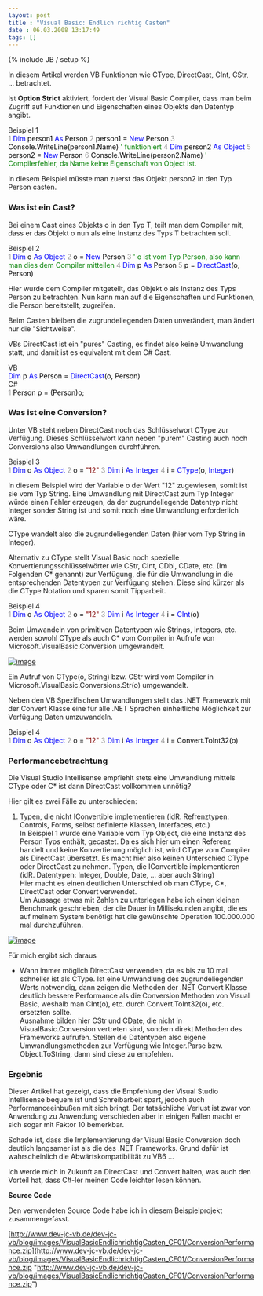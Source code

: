 ```yaml
---
layout: post
title : "Visual Basic: Endlich richtig Casten"
date : 06.03.2008 13:17:49
tags: []
---
```

{% include JB / setup %}

In diesem Artikel werden VB Funktionen wie CType, DirectCast, CInt, CStr, ... betrachtet.

Ist **Option Strict** aktiviert, fordert der Visual Basic Compiler, dass man beim Zugriff auf Funktionen und Eigenschaften eines Objekts den Datentyp angibt.
 <div style="padding-right: 0px; padding-left: 0px; float: none; padding-bottom: 0px; margin: 0px; padding-top: 0px; display: inline" id="scid:F2210F5F-69EB-4d4c-AFF7-B8A050E9CC72:9894d533-7962-408d-b956-59d34da6e3d0" class="wlWriterSmartContent">Beispiel 1

<div><span style="color: #999999;">1</span> <span style="color: #0000FF;">Dim</span><span style="color: #000000;"> person1 </span><span style="color: #0000FF;">As</span><span style="color: #000000;"> Person 
    </span><span style="color: #999999;">2</span> <span style="color: #000000;">person1 </span><span style="color: #000000;">=</span><span style="color: #000000;"> </span><span style="color: #0000FF;">New</span><span style="color: #000000;"> Person
    </span><span style="color: #999999;">3</span> <span style="color: #000000;">Console.WriteLine(person1.Name) </span><span style="color: #008000;">'</span><span style="color: #008000;"> funktioniert </span><span style="color: #008000;">
    </span><span style="color: #999999;">4</span> <span style="color: #008000;"></span><span style="color: #0000FF;">Dim</span><span style="color: #000000;"> person2 </span><span style="color: #0000FF;">As</span><span style="color: #000000;"> </span><span style="color: #0000FF;">Object</span><span style="color: #000000;"> 
    </span><span style="color: #999999;">5</span> <span style="color: #000000;">person2 </span><span style="color: #000000;">=</span><span style="color: #000000;"> </span><span style="color: #0000FF;">New</span><span style="color: #000000;"> Person
    </span><span style="color: #999999;">6</span> <span style="color: #000000;">Console.WriteLine(person2.Name) </span><span style="color: #008000;">'</span><span style="color: #008000;"> Compilerfehler, da Name keine Eigenschaft von Object ist.</span></div>
</div>

In diesem Beispiel müsste man zuerst das Objekt person2 in den Typ Person casten.

### Was ist ein Cast?

Bei einem Cast eines Objekts o in den Typ T, teilt man dem Compiler mit, dass er das Objekt o nun als eine Instanz des Typs T betrachten soll.

<div style="padding-right: 0px; padding-left: 0px; float: none; padding-bottom: 0px; margin: 0px; padding-top: 0px; display: inline" id="scid:F2210F5F-69EB-4d4c-AFF7-B8A050E9CC72:bb322baa-da84-44a7-a677-b2a2b2304a0c" class="wlWriterSmartContent">Beispiel 2

<div><span style="color: #999999;">1</span> <span style="color: #0000FF;">Dim</span><span style="color: #000000;"> o </span><span style="color: #0000FF;">As</span><span style="color: #000000;"> </span><span style="color: #0000FF;">Object</span><span style="color: #000000;"> 
    </span><span style="color: #999999;">2</span> <span style="color: #000000;">o </span><span style="color: #000000;">=</span><span style="color: #000000;"> </span><span style="color: #0000FF;">New</span><span style="color: #000000;"> Person 
    </span><span style="color: #999999;">3</span> <span style="color: #000000;"></span><span style="color: #008000;">'</span><span style="color: #008000;"> o ist vom Typ Person, also kann man dies dem Compiler mitteilen </span><span style="color: #008000;">
    </span><span style="color: #999999;">4</span> <span style="color: #008000;"></span><span style="color: #0000FF;">Dim</span><span style="color: #000000;"> p </span><span style="color: #0000FF;">As</span><span style="color: #000000;"> Person 
    </span><span style="color: #999999;">5</span> <span style="color: #000000;">p </span><span style="color: #000000;">=</span><span style="color: #000000;"> </span><span style="color: #0000FF;">DirectCast</span><span style="color: #000000;">(o, Person)</span></div>
</div>

Hier wurde dem Compiler mitgeteilt, das Objekt o als Instanz des Typs Person zu betrachten. Nun kann man auf die Eigenschaften und Funktionen, die Person bereitstellt, zugreifen. 

Beim Casten bleiben die zugrundeliegenden Daten unverändert, man ändert nur die "Sichtweise". 

VBs DirectCast ist ein "pures" Casting, es findet also keine Umwandlung statt, und damit ist es equivalent mit dem C# Cast. 

<div style="padding-right: 0px; padding-left: 0px; float: none; padding-bottom: 0px; margin: 0px; padding-top: 0px; display: inline" id="scid:F2210F5F-69EB-4d4c-AFF7-B8A050E9CC72:d1867096-0785-41e7-8bee-e9ea832363ab" class="wlWriterSmartContent">VB

<div><span style="color: #0000FF;">Dim</span><span style="color: #000000;"> p </span><span style="color: #0000FF;">As</span><span style="color: #000000;"> Person </span><span style="color: #000000;">=</span><span style="color: #000000;"> </span><span style="color: #0000FF;">DirectCast</span><span style="color: #000000;">(o, Person)</span></div>
</div>
<div style="padding-right: 0px; padding-left: 0px; float: none; padding-bottom: 0px; margin: 0px; padding-top: 0px; display: inline" id="scid:F2210F5F-69EB-4d4c-AFF7-B8A050E9CC72:e5813cdc-c50f-4981-8de3-a3e86e2d73d9" class="wlWriterSmartContent">C#

<div><span style="color: #999999;">1</span> <span style="color: #000000;">Person p </span><span style="color: #000000;">=</span><span style="color: #000000;"> (Person)o;</span></div>
</div>

### Was ist eine Conversion?

Unter VB steht neben DirectCast noch das Schlüsselwort CType zur Verfügung. Dieses Schlüsselwort kann neben "purem" Casting auch noch Conversions also Umwandlungen durchführen.

<div style="padding-right: 0px; padding-left: 0px; float: none; padding-bottom: 0px; margin: 0px; padding-top: 0px; display: inline" id="scid:F2210F5F-69EB-4d4c-AFF7-B8A050E9CC72:91f546a4-5aad-49cb-bfed-959619e74864" class="wlWriterSmartContent">Beispiel 3

<div><span style="color: #999999;">1</span> <span style="color: #0000FF;">Dim</span><span style="color: #000000;"> o </span><span style="color: #0000FF;">As</span><span style="color: #000000;"> </span><span style="color: #0000FF;">Object</span><span style="color: #000000;"> 
    </span><span style="color: #999999;">2</span> <span style="color: #000000;">o </span><span style="color: #000000;">=</span><span style="color: #000000;"> </span><span style="color: #800000;">"</span><span style="color: #800000;">12</span><span style="color: #800000;">"</span><span style="color: #000000;"> 
    </span><span style="color: #999999;">3</span> <span style="color: #000000;"></span><span style="color: #0000FF;">Dim</span><span style="color: #000000;"> i </span><span style="color: #0000FF;">As</span><span style="color: #000000;"> </span><span style="color: #0000FF;">Integer</span><span style="color: #000000;"> 
    </span><span style="color: #999999;">4</span> <span style="color: #000000;">i </span><span style="color: #000000;">=</span><span style="color: #000000;"> </span><span style="color: #0000FF;">CType</span><span style="color: #000000;">(o, </span><span style="color: #0000FF;">Integer</span><span style="color: #000000;">)</span></div>
</div>

In diesem Beispiel wird der Variable o der Wert "12" zugewiesen, somit ist sie vom Typ String. Eine Umwandlung mit DirectCast zum Typ Integer würde einen Fehler erzeugen, da der zugrundeliegende Datentyp nicht Integer sonder String ist und somit noch eine Umwandlung erforderlich wäre. 

CType wandelt also die zugrundeliegenden Daten (hier vom Typ String in Integer). 

Alternativ zu CType stellt Visual Basic noch spezielle Konvertierungsschlüsselwörter wie CStr, CInt, CDbl, CDate, etc. (Im Folgenden C* genannt) zur Verfügung, die für die Umwandlung in die entsprechenden Datentypen zur Verfügung stehen. Diese sind kürzer als die CType Notation und sparen somit Tipparbeit. 

<div style="padding-right: 0px; padding-left: 0px; float: none; padding-bottom: 0px; margin: 0px; padding-top: 0px; display: inline" id="scid:F2210F5F-69EB-4d4c-AFF7-B8A050E9CC72:3fafc08b-3e1b-4f02-a93f-c38d49610454" class="wlWriterSmartContent">Beispiel 4

<div><span style="color: #999999;">1</span> <span style="color: #0000FF;">Dim</span><span style="color: #000000;"> o </span><span style="color: #0000FF;">As</span><span style="color: #000000;"> </span><span style="color: #0000FF;">Object</span><span style="color: #000000;"> 
    </span><span style="color: #999999;">2</span> <span style="color: #000000;">o </span><span style="color: #000000;">=</span><span style="color: #000000;"> </span><span style="color: #800000;">"</span><span style="color: #800000;">12</span><span style="color: #800000;">"</span><span style="color: #000000;"> 
    </span><span style="color: #999999;">3</span> <span style="color: #000000;"></span><span style="color: #0000FF;">Dim</span><span style="color: #000000;"> i </span><span style="color: #0000FF;">As</span><span style="color: #000000;"> </span><span style="color: #0000FF;">Integer</span><span style="color: #000000;"> 
    </span><span style="color: #999999;">4</span> <span style="color: #000000;">i </span><span style="color: #000000;">=</span><span style="color: #000000;"> </span><span style="color: #0000FF;">CInt</span><span style="color: #000000;">(o)</span></div>
</div>

Beim Umwandeln von primitiven Datentypen wie Strings, Integers, etc. werden sowohl CType als auch C* vom Compiler in Aufrufe von Microsoft.VisualBasic.Conversion umgewandelt.

[![image](http://www.dev-jc-vb.de/dev-jc-vb/blog/images/VisualBasicEndlichrichtigCasten_CF01/image_thumb.png)](http://www.dev-jc-vb.de/dev-jc-vb/blog/images/VisualBasicEndlichrichtigCasten_CF01/image.png) 

Ein Aufruf von CType(o, String) bzw. CStr wird vom Compiler in Microsoft.VisualBasic.Conversions.Str(o) umgewandelt.

Neben den VB Spezifischen Umwandlungen stellt das .NET Framework mit der Convert Klasse eine für alle .NET Sprachen einheitliche Möglichkeit zur Verfügung Daten umzuwandeln.

<div style="padding-right: 0px; padding-left: 0px; float: none; padding-bottom: 0px; margin: 0px; padding-top: 0px; display: inline" id="scid:F2210F5F-69EB-4d4c-AFF7-B8A050E9CC72:256a09f4-48f8-437a-b477-424c811d6b68" class="wlWriterSmartContent">Beispiel 4

<div><span style="color: #999999;">1</span> <span style="color: #0000FF;">Dim</span><span style="color: #000000;"> o </span><span style="color: #0000FF;">As</span><span style="color: #000000;"> </span><span style="color: #0000FF;">Object</span><span style="color: #000000;"> 
    </span><span style="color: #999999;">2</span> <span style="color: #000000;">o </span><span style="color: #000000;">=</span><span style="color: #000000;"> </span><span style="color: #800000;">"</span><span style="color: #800000;">12</span><span style="color: #800000;">"</span><span style="color: #000000;"> 
    </span><span style="color: #999999;">3</span> <span style="color: #000000;"></span><span style="color: #0000FF;">Dim</span><span style="color: #000000;"> i </span><span style="color: #0000FF;">As</span><span style="color: #000000;"> </span><span style="color: #0000FF;">Integer</span><span style="color: #000000;"> 
    </span><span style="color: #999999;">4</span> <span style="color: #000000;">i </span><span style="color: #000000;">=</span><span style="color: #000000;"> Convert.ToInt32(o)</span></div>
</div>

### Performancebetrachtung

Die Visual Studio Intellisense empfiehlt stets eine Umwandlung mittels CType oder C* ist dann DirectCast vollkommen unnötig?

Hier gilt es zwei Fälle zu unterschieden:

1.  Typen, die nicht IConvertible implementieren (idR. Refrenztypen: Controls, Forms, selbst definierte Klassen, Interfaces, etc.)  
In Beispiel 1 wurde eine Variable vom Typ Object, die eine Instanz des Person Typs enthält, gecastet. Da es sich hier um einen Referenz handelt und keine Konvertierung möglich ist, wird CType vom Compiler als DirectCast übersetzt. Es macht hier also keinen Unterschied CType oder DirectCast zu nehmen. 
Typen, die IConvertible implementieren (idR. Datentypen: Integer, Double, Date, ... aber auch String)  
Hier macht es einen deutlichen Unterschied ob man CType, C*, DirectCast oder Convert verwendet.  
Um Aussage etwas mit Zahlen zu unterlegen habe ich einen kleinen Benchmark geschrieben, der die Dauer in Millisekunden angibt, die es auf meinem System benötigt hat die gewünschte Operation 100.000.000 mal durchzuführen.  

[![image](http://www.dev-jc-vb.de/dev-jc-vb/blog/images/VisualBasicEndlichrichtigCasten_CF01/image_thumb_3.png)](http://www.dev-jc-vb.de/dev-jc-vb/blog/images/VisualBasicEndlichrichtigCasten_CF01/image_3.png) 

Für mich ergibt sich daraus

*   Wann immer möglich DirectCast verwenden, da es bis zu 10 mal schneller ist als CType. 
Ist eine Umwandlung des zugrundeliegenden Werts notwendig, dann zeigen die Methoden der .NET Convert Klasse deutlich bessere Performance als die Conversion Methoden von Visual Basic, weshalb man CInt(o), etc. durch Convert.ToInt32(o), etc. ersetzten sollte.  
Ausnahme bilden hier CStr und CDate, die nicht in VisualBasic.Conversion vertreten sind, sondern direkt Methoden des Frameworks aufrufen. 
Stellen die Datentypen also eigene Umwandlungsmethoden zur Verfügung wie Integer.Parse bzw. Object.ToString, dann sind diese zu empfehlen.

### Ergebnis

Dieser Artikel hat gezeigt, dass die Empfehlung der Visual Studio Intellisense bequem ist und Schreibarbeit spart, jedoch auch Performanceeinbußen mit sich bringt. Der tatsächliche Verlust ist zwar von Anwendung zu Anwendung verschieden aber in einigen Fallen macht er sich sogar mit Faktor 10 bemerkbar.

Schade ist, dass die Implementierung der Visual Basic Conversion doch deutlich langsamer ist als die des .NET Frameworks. Grund dafür ist wahrscheinlich die Abwärtskompatibilität zu VB6 ...

Ich werde mich in Zukunft an DirectCast und Convert halten, was auch den Vorteil hat, dass C#-ler meinen Code leichter lesen können.

**Source Code**

Den verwendeten Source Code habe ich in diesem Beispielprojekt zusammengefasst.

[http://www.dev-jc-vb.de/dev-jc-vb/blog/images/VisualBasicEndlichrichtigCasten_CF01/ConversionPerformance.zip](http://www.dev-jc-vb.de/dev-jc-vb/blog/images/VisualBasicEndlichrichtigCasten_CF01/ConversionPerformance.zip "http://www.dev-jc-vb.de/dev-jc-vb/blog/images/VisualBasicEndlichrichtigCasten_CF01/ConversionPerformance.zip")
